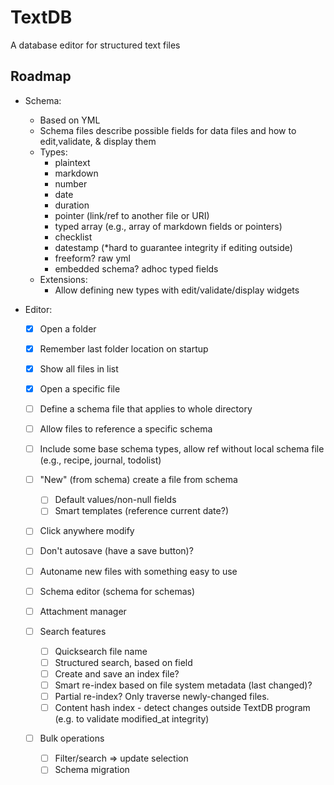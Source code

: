 # TextDB

A database editor for structured text files

## Roadmap

- Schema:
  - Based on YML
  - Schema files describe possible fields for data files and how to edit,validate, & display them
  - Types:
    - plaintext
    - markdown
    - number
    - date
    - duration
    - pointer (link/ref to another file or URI)
    - typed array (e.g., array of markdown fields or pointers)
    - checklist
    - datestamp (\*hard to guarantee integrity if editing outside)
    - freeform? raw yml
    - embedded schema? adhoc typed fields
  - Extensions:
    - Allow defining new types with edit/validate/display widgets
- Editor:

  - [x] Open a folder
  - [x] Remember last folder location on startup
  - [x] Show all files in list
  - [x] Open a specific file
  - [ ] Define a schema file that applies to whole directory
  - [ ] Allow files to reference a specific schema
  - [ ] Include some base schema types, allow ref without local schema file (e.g., recipe, journal, todolist)
  - [ ] "New" (from schema) create a file from schema

    - [ ] Default values/non-null fields
    - [ ] Smart templates (reference current date?)

  - [ ] Click anywhere modify
  - [ ] Don't autosave (have a save button)?
  - [ ] Autoname new files with something easy to use
  - [ ] Schema editor (schema for schemas)
  - [ ] Attachment manager
  - [ ] Search features
    - [ ] Quicksearch file name
    - [ ] Structured search, based on field
    - [ ] Create and save an index file?
    - [ ] Smart re-index based on file system metadata (last changed)?
    - [ ] Partial re-index? Only traverse newly-changed files.
    - [ ] Content hash index - detect changes outside TextDB program (e.g. to validate modified_at integrity)
  - [ ] Bulk operations
    - [ ] Filter/search => update selection
    - [ ] Schema migration
